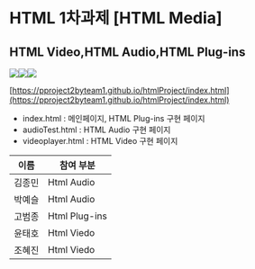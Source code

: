 
<br>

<h1>HTML 1차과제   [HTML Media]</h1>
<h2> HTML Video,HTML Audio,HTML Plug-ins </h2>

<img src="https://img.shields.io/badge/-HTML5-orange"/><img src="https://img.shields.io/badge/-JavaScript-blue"/><img src="https://img.shields.io/badge/-BootStrap-green"/>


[https://pproject2byteam1.github.io/htmlProject/index.html](https://pproject2byteam1.github.io/htmlProject/index.html)

<ul>
<li>index.html    : 메인페이지, HTML Plug-ins 구현 페이지</li>
<li>audioTest.html   : HTML Audio 구현 페이지  </li>
<li>videoplayer.html : HTML Video 구현 페이지</li>

</ul>




|이름|참여 부분|
|------|------|
|김종민|Html Audio|
|박예슬|Html Audio|
|고범종|Html Plug-ins|
|윤태호|Html Viedo|
|조혜진|Html Viedo|
